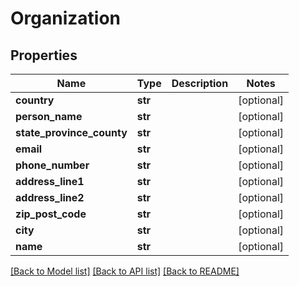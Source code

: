 # Organization

## Properties
Name | Type | Description | Notes
------------ | ------------- | ------------- | -------------
**country** | **str** |  | [optional] 
**person_name** | **str** |  | [optional] 
**state_province_county** | **str** |  | [optional] 
**email** | **str** |  | [optional] 
**phone_number** | **str** |  | [optional] 
**address_line1** | **str** |  | [optional] 
**address_line2** | **str** |  | [optional] 
**zip_post_code** | **str** |  | [optional] 
**city** | **str** |  | [optional] 
**name** | **str** |  | [optional] 

[[Back to Model list]](../README.md#documentation-for-models) [[Back to API list]](../README.md#documentation-for-api-endpoints) [[Back to README]](../README.md)


